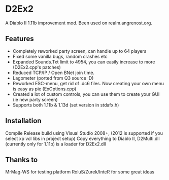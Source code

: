 D2Ex2
=====

A Diablo II 1.11b improvement mod. Been used on realm.angrenost.org.

Features
--------
- Completely reworked party screen, can handle up to 64 players
- Fixed some vanilla bugs, random crashes etc
- Expanded Sounds.Txt limit to 4954, you can easily increase to more (D2Ex2.cpp's patches)
- Reduced TCP/IP / Open BNet join time.
- Lagometer (ported from Q3 source :D)
- Reworked ESC-menu, get rid of .dc6 files. Now creating your own menu is easy as pie (ExOptions.cpp)
- Created a lot of custom controls, you can use them to create your GUI (ie new party screen)
- Supports both 1.11b & 1.13d (set version in stdafx.h)

Installation
-------------
Compile Release build using Visual Studio 2008+, (2012 is supported if you select xp vcl libs in project setup)
Copy everything to Diablo II, D2Multi.dll (currently only for 1.11b) is a loader for D2Ex2.dll

Thanks to
----------
MrMag-WS for testing platform
RoluS/Zurek/InteR for some great ideas